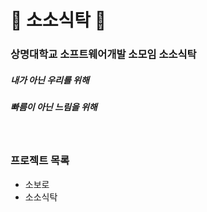 # :tea: 소소식탁 :tea:

### 상명대학교 소프트웨어개발 소모임 소소식탁

##### 내가 아닌 우리를 위해
##### 빠름이 아닌 느림을 위해

<br>

### 프로젝트 목록
- 소보로
- 소소식탁
